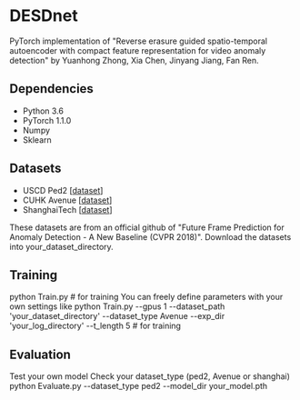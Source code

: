 # DESDnet
PyTorch implementation of "Reverse erasure guided spatio-temporal autoencoder with compact feature representation for video anomaly detection"  by Yuanhong Zhong, Xia Chen, Jinyang Jiang, Fan Ren.


## Dependencies
* Python 3.6
* PyTorch 1.1.0
* Numpy
* Sklearn

## Datasets
* USCD Ped2 [[dataset](https://github.com/StevenLiuWen/ano_pred_cvpr2018)]
* CUHK Avenue [[dataset](https://github.com/StevenLiuWen/ano_pred_cvpr2018)]
* ShanghaiTech [[dataset](https://github.com/StevenLiuWen/ano_pred_cvpr2018)]

These datasets are from an official github of "Future Frame Prediction for Anomaly Detection - A New Baseline (CVPR 2018)".
Download the datasets into your_dataset_directory.

## Training
python Train.py # for training
You can freely define parameters with your own settings like
python Train.py --gpus 1 --dataset_path 'your_dataset_directory' --dataset_type Avenue --exp_dir 'your_log_directory' --t_length 5 # for training

## Evaluation
Test your own model
Check your dataset_type (ped2, Avenue or shanghai)
python Evaluate.py --dataset_type ped2 --model_dir your_model.pth
